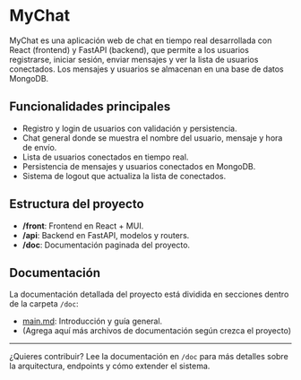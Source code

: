 # MyChat

MyChat es una aplicación web de chat en tiempo real desarrollada con React (frontend) y FastAPI (backend), que permite a los usuarios registrarse, iniciar sesión, enviar mensajes y ver la lista de usuarios conectados. Los mensajes y usuarios se almacenan en una base de datos MongoDB.

## Funcionalidades principales
- Registro y login de usuarios con validación y persistencia.
- Chat general donde se muestra el nombre del usuario, mensaje y hora de envío.
- Lista de usuarios conectados en tiempo real.
- Persistencia de mensajes y usuarios conectados en MongoDB.
- Sistema de logout que actualiza la lista de conectados.

## Estructura del proyecto
- **/front**: Frontend en React + MUI.
- **/api**: Backend en FastAPI, modelos y routers.
- **/doc**: Documentación paginada del proyecto.

## Documentación
La documentación detallada del proyecto está dividida en secciones dentro de la carpeta `/doc`:
- [main.md](doc/main.md): Introducción y guía general.
- (Agrega aquí más archivos de documentación según crezca el proyecto)

---

¿Quieres contribuir? Lee la documentación en `/doc` para más detalles sobre la arquitectura, endpoints y cómo extender el sistema.
